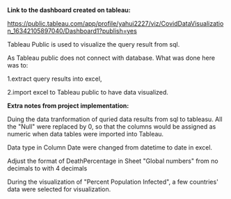 
**Link to the dashboard created on tableau:**

https://public.tableau.com/app/profile/yahui2227/viz/CovidDataVisualization_16342105897040/Dashboard1?publish=yes

Tableau Public is used to visualize the query result from sql.

As Tableau public does not connect with database. What was done here was to: 

1.extract query results into excel, 

2.import excel to Tableau public to have data visualized.


**Extra notes from project implementation:**

Duing the data tranformation of quried data results from sql to tableasu. All the "Null" were replaced by 0, so that the columns would be assigned as numeric when data tables were imported into Tableau.

Data type in Column Date were changed from datetime to date in excel.

Adjust the format of DeathPercentage in Sheet "Global numbers" from no decimals to with 4 decimals

During the visualization of "Percent Population Infected", a few countries' data were selected for visualization.
